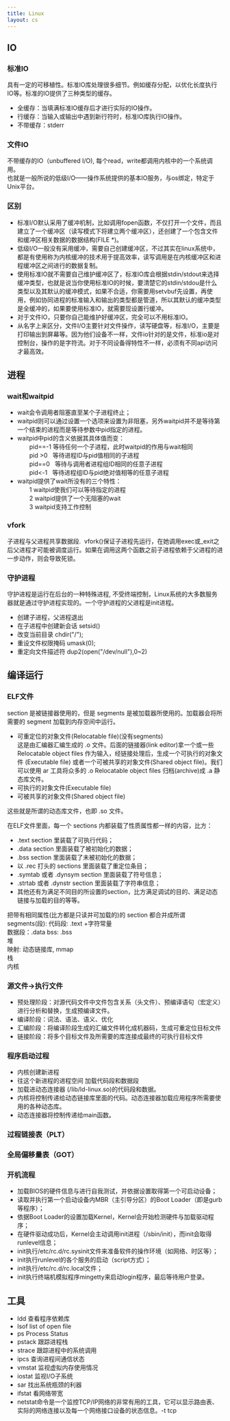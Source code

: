 ```yaml
---
title: Linux
layout: cs
---
```


## IO  

### 标准IO  
具有一定的可移植性。标准IO库处理很多细节。例如缓存分配，以优化长度执行IO等。标准的IO提供了三种类型的缓存。  

- 全缓存：当填满标准IO缓存后才进行实际的IO操作。  
- 行缓存：当输入或输出中遇到新行符时，标准IO库执行IO操作。  
- 不带缓存：stderr  

### 文件IO  
不带缓存的IO（unbuffered I/O), 每个read，write都调用内核中的一个系统调用。  
也就是一般所说的低级I/O——操作系统提供的基本IO服务，与os绑定，特定于Unix平台。  

### 区别  
- 标准I/O默认采用了缓冲机制，比如调用fopen函数，不仅打开一个文件，而且建立了一个缓冲区（读写模式下将建立两个缓冲区），还创建了一个包含文件和缓冲区相关数据的数据结构(FILE \*)。
- 低级I/O一般没有采用缓冲，需要自己创建缓冲区，不过其实在linux系统中，都是有使用称为内核缓冲的技术用于提高效率，读写调用是在内核缓冲区和进程缓冲区之间进行的数据复制。
- 使用标准IO就不需要自己维护缓冲区了，标准IO库会根据stdin/stdout来选择缓冲类型，也就是说当你使用标准IO的时候，要清楚它的stdin/stdou是什么类型以及其默认的缓冲模式，如果不合适，你需要用setvbuf先设置，再使用，例如协同进程的标准输入和输出的类型都是管道，所以其默认的缓冲类型是全缓冲的，如果要使用标准IO，就需要现设置行缓冲。
- 对于文件IO，只要你自己能维护好缓冲区，完全可以不用标准IO。  
- 从名字上来区分，文件I/O主要针对文件操作，读写硬盘等，标准I/O，主要是打印输出到屏幕等。因为他们设备不一样，文件io针对的是文件，标准io是对控制台，操作的是字符流。对于不同设备得特性不一样，必须有不同api访问才最高效。 

## 进程  

### wait和waitpid  
- wait会令调用者阻塞直至某个子进程终止；  
- waitpid则可以通过设置一个选项来设置为非阻塞，另外waitpid并不是等待第一个结束的进程而是等待参数中pid指定的进程。  
- waitpid中pid的含义依据其具体值而变：  
　　pid==-1 等待任何一个子进程，此时waitpid的作用与wait相同  
　　pid >0   等待进程ID与pid值相同的子进程  
　　pid==0   等待与调用者进程组ID相同的任意子进程  
　　pid<-1   等待进程组ID与pid绝对值相等的任意子进程  
- waitpid提供了wait所没有的三个特性：  
　　1 waitpid使我们可以等待指定的进程  
　　2 waitpid提供了一个无阻塞的wait  
　　3 waitpid支持工作控制  

### vfork  
子进程与父进程共享数据段.  vfork()保证子进程先运行，在她调用exec或\_exit之后父进程才可能被调度运行。如果在调用这两个函数之前子进程依赖于父进程的进一步动作，则会导致死锁。  

### 守护进程  
守护进程是运行在后台的一种特殊进程, 不受终端控制，Linux系统的大多数服务器就是通过守护进程实现的。一个守护进程的父进程是init进程。  

- 创建子进程，父进程退出  
- 在子进程中创建新会话 setsid()  
- 改变当前目录 chdir("/");    
- 重设文件权限掩码  umask(0);      
- 重定向文件描述符  dup2(open("/dev/null"),0~2)  


## 编译运行  

### ELF文件  

section 是被链接器使用的，但是 segments 是被加载器所使用的。加载器会将所需要的 segment 加载到内存空间中运行。 

- 可重定位的对象文件(Relocatable file)(没有segments)  
这是由汇编器汇编生成的 .o 文件。后面的链接器(link editor)拿一个或一些 Relocatable object files 作为输入，经链接处理后，生成一个可执行的对象文件 (Executable file) 或者一个可被共享的对象文件(Shared object file)。我们可以使用 ar 工具将众多的 .o Relocatable object files 归档(archive)成 .a 静态库文件。
- 可执行的对象文件(Executable file)   
- 可被共享的对象文件(Shared object file)  

这些就是所谓的动态库文件，也即 .so 文件。  


在ELF文件里面，每一个 sections 内都装载了性质属性都一样的内容，比方： 

- .text section 里装载了可执行代码；  
- .data section 里面装载了被初始化的数据；  
- .bss section 里面装载了未被初始化的数据；  
- 以 .rec 打头的 sections 里面装载了重定位条目；  
- .symtab 或者 .dynsym section 里面装载了符号信息；  
- .strtab 或者 .dynstr section 里面装载了字符串信息； 
- 其他还有为满足不同目的所设置的section，比方满足调试的目的、满足动态链接与加载的目的等等。  

把带有相同属性(比方都是只读并可加载的)的 section 都合并成所谓 segments(段): 
代码段: .text +字符常量  
数据段：.data 
bss: .bss   
堆  
映射: 动态链接库, mmap  
栈  
内核  

### 源文件->执行文件  
- 预处理阶段：对源代码文件中文件包含关系（头文件）、预编译语句（宏定义）进行分析和替换，生成预编译文件。  
- 编译阶段：词法、语法、语义、优化  
- 汇编阶段：将编译阶段生成的汇编文件转化成机器码，生成可重定位目标文件  
- 链接阶段：将多个目标文件及所需要的库连接成最终的可执行目标文件  

### 程序启动过程
- 内核创建新进程  
- 往这个新进程的进程空间 加载代码段和数据段  
- 加载进动态连接器 (/lib/ld-linux.so)的代码段和数据。  
- 内核将控制传递给动态链接库里面的代码。动态连接器加载应用程序所需要使用的各种动态库。  
- 动态连接器将控制传递给main函数。  

### 过程链接表（PLT）  

### 全局偏移量表（GOT）  

### 开机流程  
- 加载BIOS的硬件信息与进行自我测试，并依据设置取得第一个可启动设备；  
- 读取并执行第一个启动设备内MBR（主引导分区）的Boot Loader（即是gurb等程序）；  
- 依据Boot Loader的设置加载Kernel，Kernel会开始检测硬件与加载驱动程序；  
- 在硬件驱动成功后，Kernel会主动调用init进程（/sbin/init），而init会取得runlevel信息；  
- init执行/etc/rc.d/rc.sysinit文件来准备软件的操作环境（如网络、时区等）；  
- init执行runlevel的各个服务的启动（script方式）；  
- init执行/etc/rc.d/rc.local文件；  
- init执行终端机模拟程序mingetty来启动login程序，最后等待用户登录。  

## 工具  
- ldd 查看程序依赖库    
- lsof list of open file   
- ps Process Status  
- pstack 跟踪进程栈  
- strace 跟踪进程中的系统调用  
- ipcs 查询进程间通信状态  
- vmstat 监视虚拟内存使用情况  
- iostat 监视I/O子系统  
- sar 找出系统瓶颈的利器  
- ifstat 看网络带宽  
- netstat命令是一个监控TCP/IP网络的非常有用的工具，它可以显示路由表、实际的网络连接以及每一个网络接口设备的状态信息。-t tcp  
